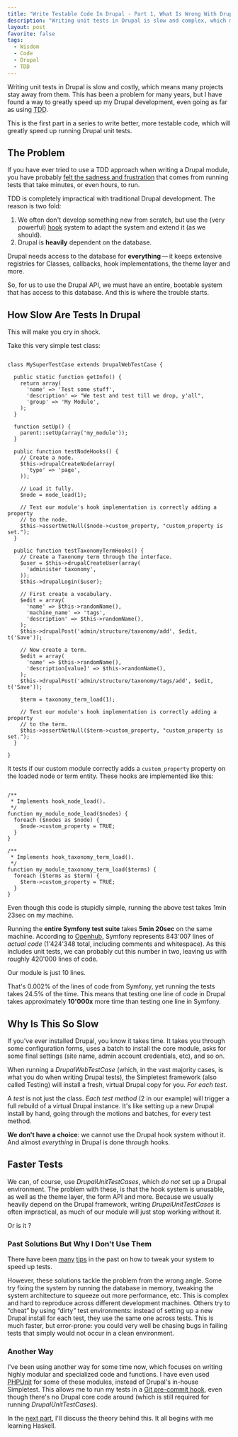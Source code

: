 ```yaml
---
title: "Write Testable Code In Drupal - Part 1, What Is Wrong With Drupal Tests"
description: "Writing unit tests in Drupal is slow and complex, which means many projects stay away from unit tests. This is the first part in a series to write better, more testable code."
layout: post
favorite: false
tags:
  - Wisdom
  - Code
  - Drupal
  - TDD
---
```


Writing unit tests in Drupal is slow and costly, which means many projects stay away from them. This has been a problem for many years, but I have found a way to greatly speed up my Drupal development, even going as far as using <abbr title="Test Driven Development">TDD</abbr>.

This is the first part in a series to write better, more testable code, which will greatly speed up running Drupal unit tests.

## The Problem

If you have ever tried to use a TDD approach when writing a Drupal module, you have probably [felt the sadness and frustration](http://media3.giphy.com/media/Txh1UzI7d0aqs/giphy.gif) that comes from running tests that take minutes, or even hours, to run.

TDD is completely impractical with traditional Drupal development. The reason is two fold:

1. We often don't develop something new from scratch, but use the (very powerful) [hook](https://www.drupal.org/node/292) system to adapt the system and extend it (as we should).
2. Drupal is **heavily** dependent on the database.

Drupal needs access to the database for **everything**&thinsp;&mdash;&thinsp;it keeps extensive registries for Classes, callbacks, hook implementations, the theme layer and more.

So, for us to use the Drupal API, we must have an entire, bootable system that has access to this database. And this is where the trouble starts.

## How Slow Are Tests In Drupal

This will make you cry in shock.

Take this very simple test class:

<pre><code class="language-php">
class MySuperTestCase extends DrupalWebTestCase {

  public static function getInfo() {
    return array(
      'name' => 'Test some stuff',
      'description' => "We test and test till we drop, y'all",
      'group' => 'My Module',
    );
  }

  function setUp() {
    parent::setUp(array('my_module'));
  }

  public function testNodeHooks() {
    // Create a node.
    $this->drupalCreateNode(array(
      'type' => 'page',
    ));

    // Load it fully.
    $node = node_load(1);

    // Test our module's hook implementation is correctly adding a property
    // to the node.
    $this->assertNotNull($node->custom_property, "custom_property is set.");
  }

  public function testTaxonomyTermHooks() {
    // Create a Taxonomy term through the interface.
    $user = $this->drupalCreateUser(array(
      'administer taxonomy',
    ));
    $this->drupalLogin($user);

    // First create a vocabulary.
    $edit = array(
      'name' => $this->randomName(),
      'machine_name' => 'tags',
      'description' => $this->randomName(),
    );
    $this->drupalPost('admin/structure/taxonomy/add', $edit, t('Save'));

    // Now create a term.
    $edit = array(
      'name' => $this->randomName(),
      'description[value]' => $this->randomName(),
    );
    $this->drupalPost('admin/structure/taxonomy/tags/add', $edit, t('Save'));

    $term = taxonomy_term_load(1);

    // Test our module's hook implementation is correctly adding a property
    // to the term.
    $this->assertNotNull($term->custom_property, "custom_property is set.");    
  }

}
</code></pre>

It tests if our custom module correctly adds a `custom_property` property on the loaded node or term entity. These hooks are implemented like this:

<pre><code class="language-php">
/**
 * Implements hook_node_load().
 */
function my_module_node_load($nodes) {
  foreach ($nodes as $node) {
    $node->custom_property = TRUE;
  }
}

/**
 * Implements hook_taxonomy_term_load().
 */
function my_module_taxonomy_term_load($terms) {
  foreach ($terms as $term) {
    $term->custom_property = TRUE;
  }
}
</code></pre>

Even though this code is stupidly simple, running the above test takes 1min 23sec on my machine.

Running the **entire Symfony test suite** takes **5min 20sec** on the same machine. According to [Openhub](http://www.openhub.net/p/symfony/analyses/latest/languages_summary), Symfony represents 843'007 lines of *actual code* (1'424'348 total, including comments and whitespace). As this includes unit tests, we can probably cut this number in two, leaving us with roughly 420'000 lines of code.

Our module is just 10 lines.

That's 0.002% of the lines of code from Symfony, yet running the tests takes 24.5% of the time. This means that testing one line of code in Drupal takes approximately **10'000x** more time than testing one line in Symfony.

## Why Is This So Slow

If you've ever installed Drupal, you know it takes time. It takes you through some configuration forms, uses a batch to install the core module, asks for some final settings (site name, admin account credentials, etc), and so on.

When running a *DrupalWebTestCase* (which, in the vast majority cases, is what you do when writing Drupal tests), the Simpletest framework (also called Testing) will install a fresh, virtual Drupal copy for you. *For each test*.

A *test* is not just the class. *Each test method* (2 in our example) will trigger a full rebuild of a virtual Drupal instance. It's like setting up a new Drupal install by hand, going through the motions and batches, for every test method.

**We don't have a choice**: we cannot use the Drupal hook system without it. And almost *everything* in Drupal is done through hooks.

## Faster Tests

We can, of course, use *DrupalUnitTestCases*, which *do not* set up a Drupal environment. The problem with these, is that the hook system is unusable, as well as the theme layer, the form API and more. Because we usually heavily depend on the Drupal framework, writing *DrupalUnitTestCases* is often impractical, as much of our module will just stop working without it.

Or is it ?

### Past Solutions But Why I Don't Use Them

There have been [many](https://www.drupal.org/node/466972) [tips](http://www.jacobsingh.name/content/test-driven-development-drupal-possible) in the past on how to tweak your system to speed up tests.

However, these solutions tackle the problem from the wrong angle. Some try fixing the system by running the database in memory, tweaking the system architecture to squeeze out more performance, etc. This is complex and hard to reproduce across different development machines. Others try to &ldquo;cheat&rdquo; by using &ldquo;dirty&rdquo; test environments: instead of setting up a new Drupal install for each test, they use the same one across tests. This is much faster, but error-prone: you could very well be chasing bugs in failing tests that simply would not occur in a clean environment.

### Another Way

I've been using another way for some time now, which focuses on writing highly modular and specialized code and functions. I have even used [PHPUnit](http://phpunit.de) for some of these modules, instead of Drupal's in-house Simpletest. This allows me to run my tests in a [Git pre-commit hook](/lore/2014/07/14/how-git-hooks-made-me-a-better-and-more-lovable-developer/), even though there's no Drupal core code around (which is still required for running *DrupalUnitTestCases*).

In the [next part](/lore/2014/07/23/write-testable-code-in-drupal-part-2/), I'll discuss the theory behind this. It all begins with me learning Haskell.
